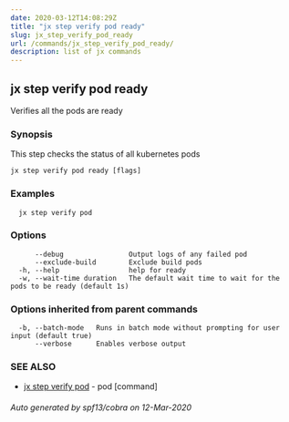 ```yaml
---
date: 2020-03-12T14:08:29Z
title: "jx step verify pod ready"
slug: jx_step_verify_pod_ready
url: /commands/jx_step_verify_pod_ready/
description: list of jx commands
---
```

## jx step verify pod ready

Verifies all the pods are ready

### Synopsis

This step checks the status of all kubernetes pods

```
jx step verify pod ready [flags]
```

### Examples

```
  jx step verify pod
```

### Options

```
      --debug                Output logs of any failed pod
      --exclude-build        Exclude build pods
  -h, --help                 help for ready
  -w, --wait-time duration   The default wait time to wait for the pods to be ready (default 1s)
```

### Options inherited from parent commands

```
  -b, --batch-mode   Runs in batch mode without prompting for user input (default true)
      --verbose      Enables verbose output
```

### SEE ALSO

* [jx step verify pod](/commands/jx_step_verify_pod/)	 - pod [command]

###### Auto generated by spf13/cobra on 12-Mar-2020
